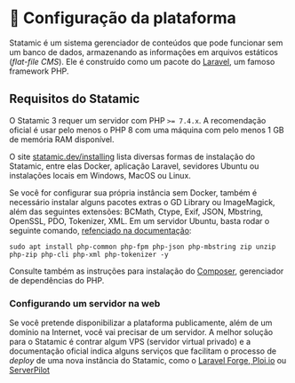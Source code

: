 # 🔧 Configuração da plataforma

Statamic é um sistema gerenciador de conteúdos que pode funcionar sem um banco de dados, armazenando as informações em arquivos estáticos (_flat-file CMS_). Ele é construído como um pacote do [Laravel](https://laravel.com/), um famoso framework PHP.

## Requisitos do Statamic

O Statamic 3 requer um servidor com PHP `>= 7.4.x`. A recomendação oficial é usar pelo menos o PHP 8 com uma máquina com pelo menos 1 GB de memória RAM disponível.

O site [statamic.dev/installing](https://statamic.dev/installing) lista diversas formas de instalação do Statamic, entre elas Docker, aplicação Laravel, sevidores Ubuntu ou instalações locais em Windows, MacOS ou Linux.

Se você for configurar sua própria instância sem Docker, também é necessário instalar alguns pacotes extras o GD Library ou ImageMagick, além das seguintes extensões: BCMath, Ctype, Exif, JSON, Mbstring, OpenSSL, PDO, Tokenizer, XML. Em um servidor Ubuntu, basta rodar o seguinte comando, [refenciado na documentação](https://statamic.dev/installing/ubuntu#install-php-amp-required-modules):

```
sudo apt install php-common php-fpm php-json php-mbstring zip unzip php-zip php-cli php-xml php-tokenizer -y
```

Consulte também as instruções para instalação do [Composer](https://getcomposer.org/), gerenciador de dependências do PHP.

### Configurando um servidor na web

Se você pretende disponibilizar a plataforma publicamente, além de um domínio na Internet, você vai precisar de um servidor. A melhor solução para o Statamic é contrar algum VPS (servidor virtual privado) e a documentação oficial indica alguns serviços que facilitam o processo de _deploy_ de uma nova instância do Statamic, como o [Laravel Forge](https://forge.laravel.com/)[, ](https://forge.laravel.com/)[Ploi.io](https://ploi.io/) ou [ServerPilot](https://serverpilot.io/)
